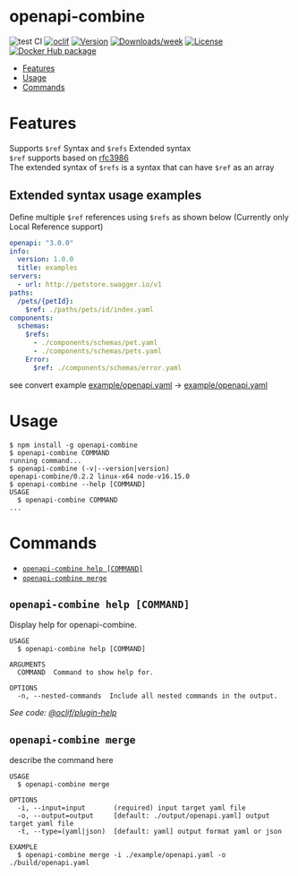 openapi-combine
===============


![test CI](https://github.com/keisuke6065/openapi-combine/workflows/test%20CI/badge.svg?branch=master)
[![oclif](https://img.shields.io/badge/cli-oclif-brightgreen.svg)](https://oclif.io)
[![Version](https://img.shields.io/npm/v/openapi-combine.svg)](https://npmjs.org/package/openapi-combine)
[![Downloads/week](https://img.shields.io/npm/dw/openapi-combine.svg)](https://npmjs.org/package/openapi-combine)
[![License](https://img.shields.io/npm/l/openapi-combine.svg)](https://github.com/keisuke6065/openapi-combine/blob/master/package.json)
[![Docker Hub package](https://dockeri.co/image/keisuke6065/openapi-combine)](https://hub.docker.com/r/keisuke6065/openapi-combine)

<!-- toc -->
* [Features](#features)
* [Usage](#usage)
* [Commands](#commands)
<!-- tocstop -->
# Features
Supports `$ref` Syntax and `$refs` Extended syntax  
`$ref` supports based on [rfc3986](https://tools.ietf.org/html/rfc3986)    
The extended syntax of `$refs` is a syntax that can have `$ref` as an array  

## Extended syntax usage examples
Define multiple `$ref` references using `$refs` as shown below
(Currently only Local Reference support)

```yaml
openapi: "3.0.0"
info:
  version: 1.0.0
  title: examples
servers:
  - url: http://petstore.swagger.io/v1
paths:
  /pets/{petId}:
    $ref: ./paths/pets/id/index.yaml
components:
  schemas:
    $refs:
      - ./components/schemas/pet.yaml
      - ./components/schemas/pets.yaml
    Error:
      $ref: ./components/schemas/error.yaml
```
see convert example [example/openapi.yaml](example/openapi.yaml) -> [example/openapi.yaml](example/result.yaml)


# Usage
<!-- usage -->
```sh-session
$ npm install -g openapi-combine
$ openapi-combine COMMAND
running command...
$ openapi-combine (-v|--version|version)
openapi-combine/0.2.2 linux-x64 node-v16.15.0
$ openapi-combine --help [COMMAND]
USAGE
  $ openapi-combine COMMAND
...
```
<!-- usagestop -->
# Commands
<!-- commands -->
* [`openapi-combine help [COMMAND]`](#openapi-combine-help-command)
* [`openapi-combine merge`](#openapi-combine-merge)

## `openapi-combine help [COMMAND]`

Display help for openapi-combine.

```
USAGE
  $ openapi-combine help [COMMAND]

ARGUMENTS
  COMMAND  Command to show help for.

OPTIONS
  -n, --nested-commands  Include all nested commands in the output.
```

_See code: [@oclif/plugin-help](https://github.com/oclif/plugin-help/blob/v5.1.12/src/commands/help.ts)_

## `openapi-combine merge`

describe the command here

```
USAGE
  $ openapi-combine merge

OPTIONS
  -i, --input=input       (required) input target yaml file
  -o, --output=output     [default: ./output/openapi.yaml] output target yaml file
  -t, --type=(yaml|json)  [default: yaml] output format yaml or json

EXAMPLE
  $ openapi-combine merge -i ./example/openapi.yaml -o ./build/openapi.yaml
```
<!-- commandsstop -->
